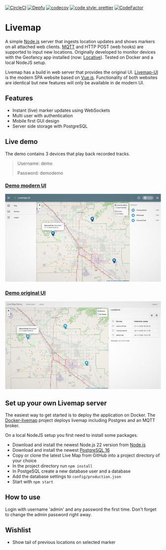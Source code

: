 [![CircleCI](https://circleci.com/gh/edenb/livemap.svg?style=shield)](https://circleci.com/gh/edenb/livemap)
[![Depfu](https://badges.depfu.com/badges/596aa36af8f27ab1beeb0cd800248679/overview.svg)](https://depfu.com/github/edenb/livemap?project_id=32744)
[![codecov](https://codecov.io/gh/edenb/livemap/graph/badge.svg?token=OPU2FZM6XF)](https://codecov.io/gh/edenb/livemap)
[![code style: prettier](https://img.shields.io/badge/code_style-prettier-ff69b4.svg)](https://github.com/prettier/prettier)
[![CodeFactor](https://www.codefactor.io/repository/github/edenb/livemap/badge)](https://www.codefactor.io/repository/github/edenb/livemap)

# Livemap
A simple [Node.js](https://nodejs.org) server that ingests location updates and shows markers on all attached web clients. [MQTT](http://mqtt.org) and HTTP POST (web hooks) are supported to input new locations. Originally developed to monitor devices with the Geofancy app installed (now: [Locative](https://itunes.apple.com/nl/app/locative/id725198453)). Tested on Docker and a local NodeJS setup.

Livemap has a build in web server that provides the original UI. [Livemap-UI](https://github.com/edenb/livemap-ui) is the modern SPA website based on [Vue.js](https://vuejs.org/). Functionality of both websites are identical but new features will only be available in de modern UI.

## Features
* Instant (live) marker updates using WebSockets
* Multi user with authentication
* Mobile first GUI design
* Server side storage with PostgreSQL

## Live demo
The demo contains 3 devices that play back recorded tracks.

> Username: demo
>
>Password: demodemo

### [Demo modern UI](https://livemap.vercel.app)
![Screenshot livemap](https://github.com/edenb/livemap-ui/raw/master/docs/img/screenshot.png)

### [Demo original UI](https://livemap.fly.dev)
![Screenshot livemap](docs/img/screenshot.png)

## Set up your own Livemap server
The easiest way to get started is to deploy the application on Docker. The [Docker-livemap](https://github.com/edenb/docker-livemap) project deploys livemap including Postgres and an MQTT broker. 

On a local NodeJS setup you first need to install some packages.
* Download and install the newest Node.js 22 version from [Node.js](https://nodejs.org)
* Download and install the newest [PostgreSQL 16](http://www.postgresql.org/download/)
* Copy or clone the latest Live Map from GitHub into a project directory of your choice
* In the project directory run `npm install`
* In PostgeSQL create a new database user and a database
* Add the database settings to `config/production.json`
* Start with `npm start`

## How to use
Login with username 'admin' and any password the first time. Don't forget to change the admin password right away.

## Wishlist
* Show tail of previous locations on selected marker
